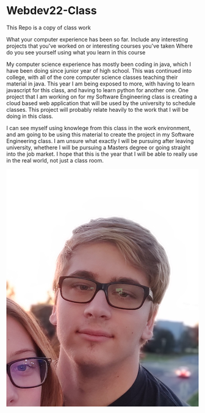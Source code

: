 # Webdev22-Class
This Repo is a copy of class work

What your computer experience has been so far. Include any interesting projects that you've worked on or interesting courses you've taken
Where do you see yourself using what you learn in this course

My computer science experience has mostly been coding in java, which I have been doing since junior year of high school. This was continued into college, with all of the core computer science classes teaching their material in java. This year I am being exposed to more, with having to learn javascript for this class, and having to learn python for another one. One project that I am working on for my Software Engineering class is creating a cloud based web application that will be used by the university to schedule classes. This project will probably relate heavily to the work that I will be doing in this class.

I can see myself using knowlege from this class in the work environment, and am going to be using this material to create the project in my Software Engineering class. I am unsure what exactly I will be pursuing after leaving university, whethere I will be pursuing a Masters degree or going straight into the job market. I hope that this is the year that I will be able to really use in the real world, not just a class room.

![This is an picture of the repo owner, Kyle Wendholt](IMG_20201107_170156.jpg)
